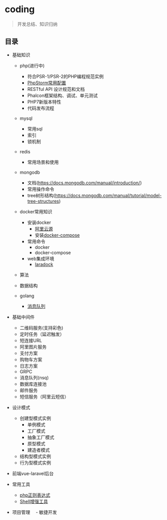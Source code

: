 # coding

> 开发总结、知识归纳

## 目录
- 基础知识
    - php(进行中)
       - 符合PSR-1/PSR-2的PHP编程规范实例
       - [PhpStorm常用配置](https://github.com/leonguo/coding/blob/master/php/phpstorm/phpstorm.md)
       - RESTful API 设计规范和文档
       - Phalcon框架结构、调试、单元测试
       - PHP7新版本特性
       - 代码发布流程

    - mysql
        - 常用sql
        - 索引
        - 锁机制
        
    - redis
        - 常用场景和使用
       
    - mongodb
        - 文档(https://docs.mongodb.com/manual/introduction/)
        - 常用操作命令
        - tree树形结构(https://docs.mongodb.com/manual/tutorial/model-tree-structures)
    
    - docker常用知识
        - 安装docker
          - [阿里云源](https://dev.aliyun.com/search.html)
          - 安装[docker-compose](https://github.com/docker/compose)
        - 常用命令
          - docker
          - docker-compose 
        - web集成环境
          - [laradock](https://github.com/laradock/laradock)
       
    - 算法
    
    - 数据结构
    
    - golang
      - [消息队列](https://github.com/nsqio/nsq)

- 基础中间件
    - 二维码服务(支持彩色) 
    - 定时任务（延迟触发）
    - 短连接URL 
    - 阿里图片服务 
    - 支付方案 
    - 购物车方案 
    - 日志方案
    - GRPC
    - 消息队列(nsq)
    - 数据库连接池
    - 邮件服务
    - 短信服务（阿里云短信）
 
- 设计模式
     - 创建型模式实例
        - 单例模式
        - 工厂模式
        - 抽象工厂模式
        - 原型模式
        - 建造者模式
     - 结构型模式实例
     - 行为型模式实例
      
- 前端vue-laravel后台

- 常用工具
    - [php正则表达式](https://regex101.com/)
    - [Shell增强工具](https://github.com/robbyrussell/oh-my-zsh)

- 项目管理
　- 敏捷开发
